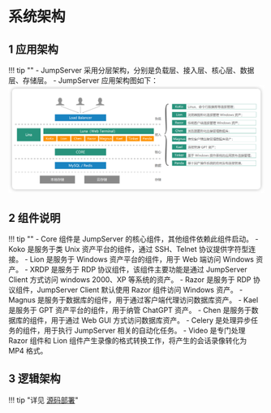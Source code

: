 # 系统架构
## 1 应用架构
!!! tip ""
    - JumpServer 采用分层架构，分别是负载层、接入层、核心层、数据层、存储层。
    - JumpServer 应用架构图如下：
![architecture_01](img/architecture_01.png)

## 2 组件说明
!!! tip ""
    - Core 组件是 JumpServer 的核心组件，其他组件依赖此组件启动。
    - Koko 是服务于类 Unix 资产平台的组件，通过 SSH、Telnet 协议提供字符型连接。
    - Lion 是服务于 Windows 资产平台的组件，用于 Web 端访问 Windows 资产。
    - XRDP 是服务于 RDP 协议组件，该组件主要功能是通过 JumpServer Client 方式访问 windows 2000、XP 等系统的资产。
    - Razor 是服务于 RDP 协议组件，JumpServer Client 默认使用 Razor 组件访问 Windows 资产。
    - Magnus 是服务于数据库的组件，用于通过客户端代理访问数据库资产。
    - Kael 是服务于 GPT 资产平台的组件，用于纳管 ChatGPT 资产。
    - Chen 是服务于数据库的组件，用于通过 Web GUI 方式访问数据库资产。
    - Celery 是处理异步任务的组件，用于执行 JumpServer 相关的自动化任务。
    - Video 是专门处理 Razor 组件和 Lion 组件产生录像的格式转换工作，将产生的会话录像转化为 MP4 格式。
    

## 3 逻辑架构
!!! tip "详见 [源码部署](installation/source_install/requirements.md)"
